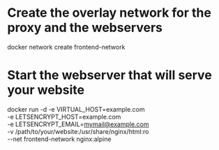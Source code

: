 
# Create the overlay network for the proxy and the webservers
docker network create frontend-network

# Start the webserver that will serve your website
docker run -d -e VIRTUAL_HOST=example.com \
    -e LETSENCRYPT_HOST=example.com \
    -e LETSENCRYPT_EMAIL=mymail@example.com \
    -v /path/to/your/website:/usr/share/nginx/html:ro \
    --net frontend-network nginx:alpine
